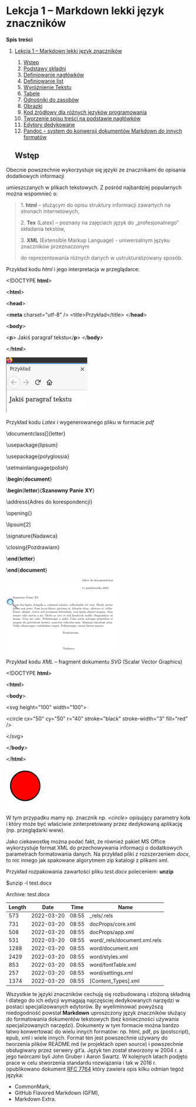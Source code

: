 # Lekcja 1 – Markdown lekki język znaczników <a name="Lekcja1"></a>

**Spis** **treści**

1. [Lekcja 1 – Markdown lekki język znaczników](#Lekcja1)
    1. [Wstęp](#Wstęp)
    2. [Podstawy składni](#Podstawyskładni)
    3. [Definiowanie nagłówków](#Definiowanienagłówków)
    4. [Definiowanie list](#Definiowanielist)
    5. [Wyróżnienie Tekstu](#Wyróżnienietekstu)
    6. [Tabele](#Tabele)
    7. [Odnośniki do zasobów](#Odnośnikidozasobów)
    8. [Obrazki](#Obrazki)
    9. [Kod źródłowy dla różnych języków programowania](#Kodźródłowy)
    10. [Tworzenie spisu treści na podstawie nagłówków](#Spistreści)
    11. [Edytory dedykowane](#Edytorydedykowane)
    12. [Pandoc – system do konwersji dokumentów Markdown do innych formatów](#Pandoc)
  
   ## Wstęp <a name="Wstęp"></a>

Obecnie powszechnie wykorzystuje się języki ze znacznikami do opisania
dodatkowych informacji

umieszczanych w plikach tekstowych. Z pośród najbardziej popularnych
można wspomnieć o:

> 1\. **html** – służącym do opisu struktury informacji zawartych na
> stronach internetowych,
>
> 2\. **Tex** (Latex) – poznany na zajęciach język do „profesjonalnego”
> składania tekstów,
>
> 3\. **XML** (Extensible Markup Language) - uniwersalnym języku
> znaczników przeznaczonym
>
> do reprezentowania różnych danych w ustrukturalizowany sposób.

Przykład kodu *html* i jego interpretacja w przeglądarce:

\<!DOCTYPE **html**\>

\<**html**\>

\<**head**\>

\<**meta** charset="utf-8" /\> \<title\>Przykład\</title\> \</**head**\>

\<**body**\>

\<**p**\> Jakiś paragraf tekstu\</**p**\> \</**body**\>

\</**html**\>

<img src="./wbn33vps.png"
style="width:2.30139in;height:1.58333in" />

Przykład kodu *Latex* i wygenerowanego pliku w formacie *pdf*

\documentclass\[\]{letter}

\usepackage{lipsum} 

\usepackage{polyglossia} 

\setmainlanguage{polish}

\\**begin**{**document**} 

\\**begin**{**letter**}{**Szanowny** **Panie** **XY**}

\address{Adres do korespondencji} 

\opening{}

\lipsum\[2\] 

\signature{Nadawca}

\closing{Pozdrawiam}

\\**end**{**letter**} 

\\**end**{**document**}

<img src="./1cafpqhz.png"
style="width:3.15556in;height:2.10347in" />

Przykład kodu *XML* – fragment dokumentu *SVG* (Scalar Vector Graphics)

\<!DOCTYPE **html**\>

\<**html**\>

\<**body**\>

\<svg height="100" width="100"\>

\<circle cx="50" cy="50" r="40" stroke="black" stroke-width="3" fill="red" /\>

\</svg\>

\</**body**\>

\</**html**\>

<img src="./z5fc5haf.png"
style="width:1.14583in;height:1.16597in" />

W tym przypadku mamy np. znacznik np. *\<circle\>* opisujący parametry koła i który może być właściwie zinterpretowany przez dedykowaną aplikację (np. przeglądarki www).

Jako ciekawostkę można podać fakt, że również pakiet MS Office wykorzystuje format XML do przechowywania informacji o dodatkowych parametrach formatowania danych. Na przykład pliki z rozszerzeniem *docx*, to nic innego jak spakowane algorytmem zip katalogi z plikami xml.

Przykład rozpakowania zawartości pliku *test.docx* poleceniem: **unzip**

\$unzip -l test.docx

Archive: test.docx

|Length | Date     | Time     | Name     |
| ----- | -------- | -------- | -------- |
| 573   | 2022-03-20 | 08:55  | \_rels/.rels   |
| 731   | 2022-03-20 | 08:55  | docProps/core.xml   |
| 508   | 2022-03-20 | 08:55  | docProps/app.xml   |
| 531   | 2022-03-20 | 08:55  | word/\_rels/document.xml.rels   |
| 1288  | 2022-03-20 | 08:55  | word/document.xml |
| 2429  | 2022-03-20 | 08:55  | word/styles.xml |
| 853 | 2022-03-20 | 08:55  | word/fontTable.xml |
| 257 | 2022-03-20 | 08:55  | word/settings.xml |
| 1374 | 2022-03-20 | 08:55  | \[Content_Types\].xml |

Wszystkie te języki znaczników cechują się rozbudowaną i złożoną składnią i dlatego do ich edycji wymagają najczęściej dedykowanych narzędzi w postaci specjalizowanych edytorów. By wyeliminować powyższą niedogodność powstał **Markdown** uproszczony język znaczników służący do formatowania dokumentów tekstowych (bez konieczności używania specjalizowanych narzędzi). Dokumenty w tym formacie można bardzo łatwo konwertować do wielu innych formatów: np. html, pdf, ps (postscript), epub, xml i wiele innych. Format ten jest powszechnie używany do tworzenia plików README.md (w projektach open source) i powszechnie obsługiwany przez serwery git’a. Język ten został stworzony w 2004 r. a jego twórcami byli John Gruber i Aaron Swartz. W kolejnych latach podjęto prace w celu stworzenia standardu rozwiązania i tak w 2016 r. opublikowano dokument [<u>RFC 7764</u>](https://tools.ietf.org/html/rfc7764) który zawiera opis kilku odmian tegoż języka:

 * CommonMark,
 * GitHub Flavored Markdown (GFM),
 * Markdown Extra.

